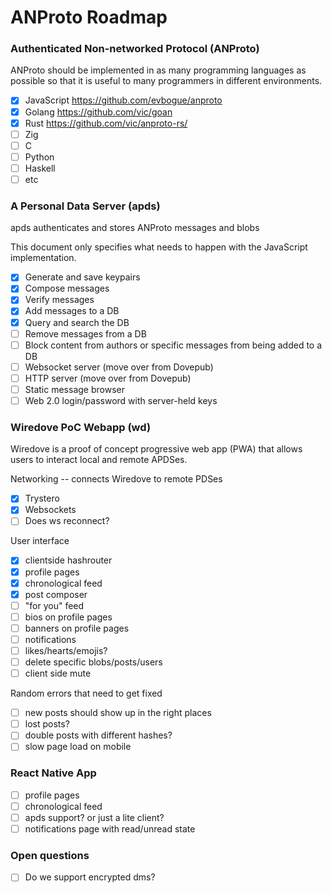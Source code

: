 # ANProto Roadmap

### Authenticated Non-networked Protocol (ANProto)

ANProto should be implemented in as many programming languages as possible so that it is useful to many programmers in different environments.

- [x] JavaScript https://github.com/evbogue/anproto
- [x] Golang https://github.com/vic/goan
- [x] Rust https://github.com/vic/anproto-rs/
- [ ] Zig
- [ ] C
- [ ] Python
- [ ] Haskell
- [ ] etc

### A Personal Data Server (apds)

apds authenticates and stores ANProto messages and blobs

This document only specifies what needs to happen with the JavaScript implementation.

- [x] Generate and save keypairs
- [x] Compose messages
- [x] Verify messages
- [x] Add messages to a DB
- [x] Query and search the DB
- [ ] Remove messages from a DB  
- [ ] Block content from authors or specific messages from being added to a DB
- [ ] Websocket server (move over from Dovepub)
- [ ] HTTP server (move over from Dovepub)
- [ ] Static message browser
- [ ] Web 2.0 login/password with server-held keys

### Wiredove PoC Webapp (wd)

Wiredove is a proof of concept progressive web app (PWA) that allows users to interact local and remote APDSes.

Networking -- connects Wiredove to remote PDSes

- [x] Trystero
- [x] Websockets
- [ ] Does ws reconnect?

User interface

- [x] clientside hashrouter
- [x] profile pages
- [x] chronological feed
- [x] post composer
- [ ] "for you" feed
- [ ] bios on profile pages
- [ ] banners on profile pages
- [ ] notifications
- [ ] likes/hearts/emojis?
- [ ] delete specific blobs/posts/users
- [ ] client side mute

Random errors that need to get fixed

- [ ] new posts should show up in the right places
- [ ] lost posts?
- [ ] double posts with different hashes?
- [ ] slow page load on mobile

### React Native App

- [ ] profile pages
- [ ] chronological feed
- [ ] apds support? or just a lite client?
- [ ] notifications page with read/unread state

### Open questions

- [ ] Do we support encrypted dms?
